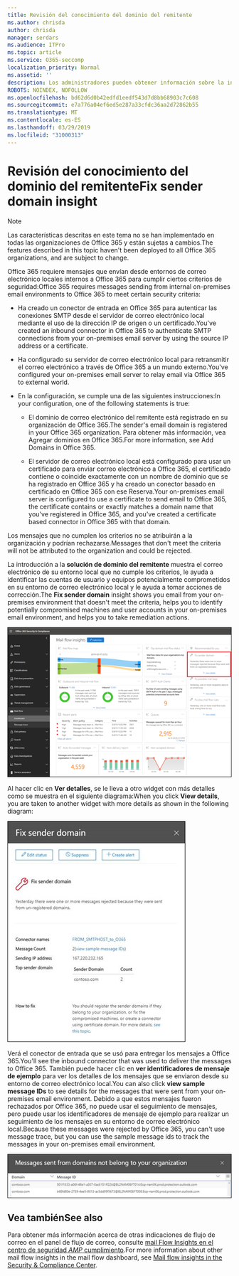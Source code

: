 ```yaml
---
title: Revisión del conocimiento del dominio del remitente
ms.author: chrisda
author: chrisda
manager: serdars
ms.audience: ITPro
ms.topic: article
ms.service: O365-seccomp
localization_priority: Normal
ms.assetid: ''
description: Los administradores pueden obtener información sobre la información sobre cómo solucionar el dominio del remitente en el panel de flujo de correo en el centro de seguridad & cumplimiento.
ROBOTS: NOINDEX, NOFOLLOW
ms.openlocfilehash: bd62d6d0b42edfd1eedf543d7d8bb68903c7c608
ms.sourcegitcommit: e7a776a04ef6ed5e287a33cfdc36aa2d72862b55
ms.translationtype: MT
ms.contentlocale: es-ES
ms.lasthandoff: 03/29/2019
ms.locfileid: "31000313"
---
```

# <a name="fix-sender-domain-insight"></a><span data-ttu-id="575e9-103">Revisión del conocimiento del dominio del remitente</span><span class="sxs-lookup"><span data-stu-id="575e9-103">Fix sender domain insight</span></span>

> [!NOTE]
> <span data-ttu-id="575e9-104">Las características descritas en este tema no se han implementado en todas las organizaciones de Office 365 y están sujetas a cambios.</span><span class="sxs-lookup"><span data-stu-id="575e9-104">The features described in this topic haven't been deployed to all Office 365 organizations, and are subject to change.</span></span>

<span data-ttu-id="575e9-105">Office 365 requiere mensajes que envían desde entornos de correo electrónico locales internos a Office 365 para cumplir ciertos criterios de seguridad:</span><span class="sxs-lookup"><span data-stu-id="575e9-105">Office 365 requires messages sending from internal on-premises email environments to Office 365 to meet certain security criteria:</span></span>

- <span data-ttu-id="575e9-106">Ha creado un conector de entrada en Office 365 para autenticar las conexiones SMTP desde el servidor de correo electrónico local mediante el uso de la dirección IP de origen o un certificado.</span><span class="sxs-lookup"><span data-stu-id="575e9-106">You've created an inbound connector in Office 365 to authenticate SMTP connections from your on-premises email server by using the source IP address or a certificate.</span></span>

- <span data-ttu-id="575e9-107">Ha configurado su servidor de correo electrónico local para retransmitir el correo electrónico a través de Office 365 a un mundo externo.</span><span class="sxs-lookup"><span data-stu-id="575e9-107">You've configured your on-premises email server to relay email via Office 365 to external world.</span></span>

- <span data-ttu-id="575e9-108">En la configuración, se cumple una de las siguientes instrucciones:</span><span class="sxs-lookup"><span data-stu-id="575e9-108">In your configuration, one of the following statements is true:</span></span>

  - <span data-ttu-id="575e9-109">El dominio de correo electrónico del remitente está registrado en su organización de Office 365.</span><span class="sxs-lookup"><span data-stu-id="575e9-109">The sender's email domain is registered in your Office 365 organization.</span></span> <span data-ttu-id="575e9-110">Para obtener más información, vea Agregar dominios en Office 365.</span><span class="sxs-lookup"><span data-stu-id="575e9-110">For more information, see Add Domains in Office 365.</span></span>

  - <span data-ttu-id="575e9-111">El servidor de correo electrónico local está configurado para usar un certificado para enviar correo electrónico a Office 365, el certificado contiene o coincide exactamente con un nombre de dominio que se ha registrado en Office 365 y ha creado un conector basado en certificado en Office 365 con ese Reserva.</span><span class="sxs-lookup"><span data-stu-id="575e9-111">Your on-premises email server is configured to use a certificate to send email to Office 365, the certificate contains or exactly matches a domain name that you've registered in Office 365, and you've created a certificate based connector in Office 365 with that domain.</span></span> 

<span data-ttu-id="575e9-112">Los mensajes que no cumplen los criterios no se atribuirán a la organización y podrían rechazarse.</span><span class="sxs-lookup"><span data-stu-id="575e9-112">Messages that don't meet the criteria will not be attributed to the organization and could be rejected.</span></span>

<span data-ttu-id="575e9-113">La introducción a la **solución de dominio del remitente** muestra el correo electrónico de su entorno local que no cumple los criterios, le ayuda a identificar las cuentas de usuario y equipos potencialmente comprometidos en su entorno de correo electrónico local y le ayuda a tomar acciones de corrección.</span><span class="sxs-lookup"><span data-stu-id="575e9-113">The **Fix sender domain** insight shows you email from your on-premises environment that doesn't meet the criteria, helps you to identify potentially compromised machines and user accounts in your on-premises email environment, and helps you to take remediation actions.</span></span>

![La información del dominio de remitentes Fix del panel flujo de correo del centro de seguridad & cumplimiento](media/sender-domain-insight-selected.png)

<span data-ttu-id="575e9-115">Al hacer clic en **Ver detalles**, se le lleva a otro widget con más detalles como se muestra en el siguiente diagrama:</span><span class="sxs-lookup"><span data-stu-id="575e9-115">When you click **View details**, you are taken to another widget with more details as shown in the following diagram:</span></span>

![Widget de detalles en el información sobre la solución de dominio del remitente](media/sender-domain-view-details.png)

<span data-ttu-id="575e9-117">Verá el conector de entrada que se usó para entregar los mensajes a Office 365.</span><span class="sxs-lookup"><span data-stu-id="575e9-117">You'll see the inbound connector that was used to deliver the messages to Office 365.</span></span> <span data-ttu-id="575e9-118">También puede hacer clic en **ver identificadores de mensaje de ejemplo** para ver los detalles de los mensajes que se enviaron desde su entorno de correo electrónico local.</span><span class="sxs-lookup"><span data-stu-id="575e9-118">You can also click **view sample message IDs** to see details for the messages that were sent from your on-premises email environment.</span></span> <span data-ttu-id="575e9-119">Debido a que estos mensajes fueron rechazados por Office 365, no puede usar el seguimiento de mensajes, pero puede usar los identificadores de mensaje de ejemplo para realizar un seguimiento de los mensajes en su entorno de correo electrónico local.</span><span class="sxs-lookup"><span data-stu-id="575e9-119">Because these messages were rejected by Office 365, you can't use message trace, but you can use the sample message ids to track the messages in your on-premises email environment.</span></span>

![Ver identificadores de mensaje de ejemplo en el información de dominio del remitente de corrección](media/sender-domain-view-sample-message-ids.png)

## <a name="see-also"></a><span data-ttu-id="575e9-121">Vea también</span><span class="sxs-lookup"><span data-stu-id="575e9-121">See also</span></span>

<span data-ttu-id="575e9-122">Para obtener más información acerca de otras indicaciones de flujo de correo en el panel de flujo de correo, consulte [mail Flow Insights en el centro de seguridad _AMP_ cumplimiento](mail-flow-insights-v2.md).</span><span class="sxs-lookup"><span data-stu-id="575e9-122">For more information about other mail flow insights in the mail flow dashboard, see [Mail flow insights in the Security & Compliance Center](mail-flow-insights-v2.md).</span></span>
